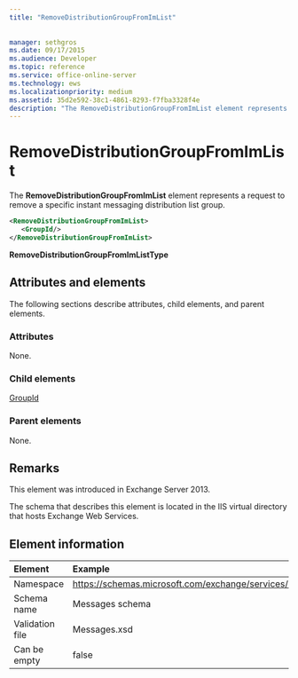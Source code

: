 ```yaml
---
title: "RemoveDistributionGroupFromImList"
 
 
manager: sethgros
ms.date: 09/17/2015
ms.audience: Developer
ms.topic: reference
ms.service: office-online-server
ms.technology: ews
ms.localizationpriority: medium
ms.assetid: 35d2e592-38c1-4861-8293-f7fba3328f4e
description: "The RemoveDistributionGroupFromImList element represents a request to remove a specific instant messaging distribution list group."
---
```


# RemoveDistributionGroupFromImList

The **RemoveDistributionGroupFromImList** element represents a request to remove a specific instant messaging distribution list group. 
  
```XML
<RemoveDistributionGroupFromImList>
   <GroupId/>
</RemoveDistributionGroupFromImList>
```

 **RemoveDistributionGroupFromImListType**
## Attributes and elements

The following sections describe attributes, child elements, and parent elements.
  
### Attributes

None.
  
### Child elements

[GroupId](groupid.md)
  
### Parent elements

None.
  
## Remarks

This element was introduced in Exchange Server 2013.
  
The schema that describes this element is located in the IIS virtual directory that hosts Exchange Web Services.
  
## Element information

| Element | Example |
|:-----|:-----|
|Namespace  <br/> |https://schemas.microsoft.com/exchange/services/2006/messages  <br/> |
|Schema name  <br/> |Messages schema  <br/> |
|Validation file  <br/> |Messages.xsd  <br/> |
|Can be empty  <br/> |false  <br/> |
   

